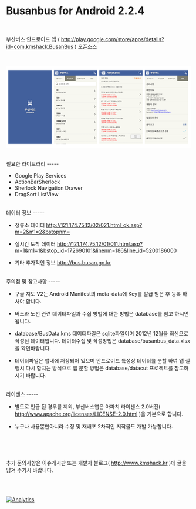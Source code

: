 Busanbus for Android 2.2.4
========

<br/>

부산버스 안드로이드 앱 ( http://play.google.com/store/apps/details?id=com.kmshack.BusanBus ) 
오픈소스

<br/>


![busanbus screens](screens.png)


<br/>
필요한 라이브러리
-----

- Google Play Services
- ActionBarSherlock  
- Sherlock Navigation Drawer
- DragSort ListView


<br/>
데이터 정보
-----

- 정류소 데이터 http://121.174.75.12/02/021.html_ok.asp?m=2&m1=2&bstopnm=

- 실시간 도착 데이터 http://121.174.75.12/01/011.html.asp?m=1&m1=1&bstop_id=172690101&linenm=186&line_id=5200186000

- 기타 추가적인 정보 http://bus.busan.go.kr


<br/>
주의점 및 참고사항
-----

 - 구글 지도 V2는 Android Manifest의 meta-data에 Key를 발급 받은 후 등록 하셔야 합니다.

 - 버스와 노선 관련 데이터파일과 수집 방법에 대한 방법은 database를 참고 하시면 됩니다.

 - database/BusData.kms 데이터파일은 sqlite파일이며 2012년 12월을 최신으로 작성된 데이터입니다. 데이터수집 및 작성방법은 database/busanbus_data.xlsx을 확인바랍니다.

 - 데이터파일은 앱내에 저장되어 있으며 안드로이드 특성상 데이터를 분할 하여 앱 실행시 다시 합치는 방식으로 앱 분할 방법은 database/datacut 프로젝트를 참고하시기 바랍니다.



<br/>
라이센스
-----

- 별도로 언급 된 경우를 제외, 부산버스앱은 아파치 라이센스 2.0버전( http://www.apache.org/licenses/LICENSE-2.0.html )을 기본으로 합니다.

- 누구나 사용뿐만아니라 수정 및 재배포 2차적인 저작물도 개발 가능합니다. 


<br/><br/><br/>

추가 문의사항은 이슈게시판 또는 개발자 블로그( http://www.kmshack.kr )에 글을 남겨 주기시 바랍니다.


<br/><br/>



[![Analytics](https://ga-beacon.appspot.com/UA-51734472-2/BusanBus/readme)](https://github.com/kmshack/busanbus-android)


